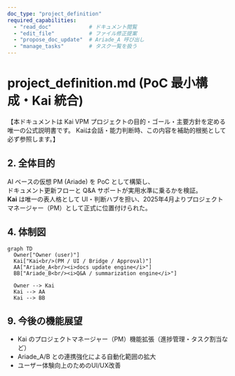 ```yaml
---
doc_type: "project_definition"
required_capabilities:
  - "read_doc"            # ドキュメント閲覧
  - "edit_file"           # ファイル修正提案
  - "propose_doc_update"  # Ariade_A 呼び出し
  - "manage_tasks"        # タスク一覧を扱う
---
```

# project_definition.md (PoC 最小構成・Kai 統合)
【本ドキュメントは Kai VPM プロジェクトの目的・ゴール・主要方針を定める唯一の公式説明書です。
Kaiは会話・能力判断時、この内容を補助的根拠として必ず参照します。】

## 2. 全体目的
AI ベースの仮想 PM (Ariade) を PoC として構築し、  
ドキュメント更新フローと Q&A サポートが実用水準に乗るかを検証。  
**Kai** は唯一の表人格として UI・判断ハブを担い、2025年4月よりプロジェクトマネージャー（PM）として正式に位置付けられた。

## 4. 体制図
```mermaid
graph TD
  Owner["Owner (user)"]
  Kai["Kai<br/>(PM / UI / Bridge / Approval)"]
  AA["Ariade_A<br/><i>docs update engine</i>"]
  BB["Ariade_B<br/><i>Q&A / summarization engine</i>"]

  Owner --> Kai
  Kai --> AA
  Kai --> BB
```

## 9. 今後の機能展望
- Kai のプロジェクトマネージャー（PM）機能拡張（進捗管理・タスク割当など）
- Ariade_A/B との連携強化による自動化範囲の拡大
- ユーザー体験向上のためのUI/UX改善
